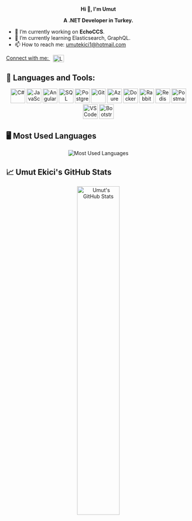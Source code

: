 <p align="center">
<strong>  Hi 👋, I'm Umut </strong>
</p>

<p align="center">
<strong>  A .NET Developer in Turkey. </strong>
</p>

- 🔭 I’m currently working on **EchoCCS**.
- 🌱 I’m currently learning Elasticsearch, GraphQL.
- 📫 How to reach me: [umutekici1@hotmail.com](mailto:umutekici1@hotmail.com)

<p align="left" dir="auto">
  <a href="https://linkedin.com/in/umutekici" target="_blank" rel="nofollow">
    Connect with me: 
    <img src="https://raw.githubusercontent.com/rahuldkjain/github-profile-readme-generator/master/src/images/icons/Social/linked-in-alt.svg" alt="LinkedIn - Umut Ekici" height="20" width="30" style="vertical-align: middle; margin-left: 8px;">
  </a>
</p>


## 🔧 Languages and Tools:

<p align="center">
  <img src="https://img.shields.io/badge/C%23-%23239120?style=flat&logo=c-sharp&logoColor=white" alt="C#" height="40" />
  <img src="https://img.shields.io/badge/JavaScript-%23F7DF1E?style=flat&logo=javascript&logoColor=black" alt="JavaScript" height="40" />
  <img src="https://img.shields.io/badge/Angular-%23E23237?style=flat&logo=angular&logoColor=white" alt="Angular" height="40" />
  <img src="https://img.shields.io/badge/SQL-%2307405e?style=flat&logo=microsoft-sql-server&logoColor=white" alt="SQL" height="40" />
  <img src="https://img.shields.io/badge/PostgreSQL-%23336791?style=flat&logo=postgresql&logoColor=white" alt="PostgreSQL" height="40" />
  <img src="https://img.shields.io/badge/Git-%23F14E32?style=flat&logo=git&logoColor=white" alt="Git" height="40" />
  <img src="https://img.shields.io/badge/Microsoft_Azure-%230072C6?style=flat&logo=microsoft-azure&logoColor=white" alt="Azure" height="40" />
  <img src="https://img.shields.io/badge/Docker-%232496ED?style=flat&logo=docker&logoColor=white" alt="Docker" height="40" />
  <img src="https://img.shields.io/badge/RabbitMQ-%23FF6600?style=flat&logo=rabbitmq&logoColor=white" alt="RabbitMQ" height="40" />
  <img src="https://img.shields.io/badge/Redis-%23D82C26?style=flat&logo=redis&logoColor=white" alt="Redis" height="40" />
  <img src="https://img.shields.io/badge/Postman-%23FF6C37?style=flat&logo=postman&logoColor=white" alt="Postman" height="40" />
  <img src="https://img.shields.io/badge/VS%20Code-%23007ACC?style=flat&logo=visual-studio-code&logoColor=white" alt="VS Code" height="40" />
  <img src="https://img.shields.io/badge/Bootstrap-%23563D7C?style=flat&logo=bootstrap&logoColor=white" alt="Bootstrap" height="40" />
</p>

## 🖥️ Most Used Languages

<p align="center">
  <img src="https://github-readme-stats.vercel.app/api/top-langs/?username=umutekici&layout=compact&theme=light" alt="Most Used Languages" />
</p>

## 📈 Umut Ekici's GitHub Stats

<p align="center">
  <img src="https://github-readme-stats.vercel.app/api?username=umutekici&show_icons=true&hide_title=true&count_private=true&hide=prs&theme=light" alt="Umut's GitHub Stats" width="48%" />
</p>

